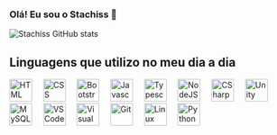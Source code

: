 ### Olá! Eu sou o Stachiss 👋

![Stachiss GitHub stats](https://github-readme-stats.vercel.app/api?username=Stachiss&show_icons=true&theme=tokyonight)

## Linguagens que utilizo no meu dia a dia

<div style="display: inline-block">
  
  <!-- HTML, CSS and JS related -->
  <img alt="HTML" width="40" src="https://seeklogo.com/images/H/html5-without-wordmark-color-logo-14D252D878-seeklogo.com.png"/>
  &nbsp &nbsp
  <img alt="CSS" width="40" src="https://seeklogo.com/images/C/css-3-logo-023C1A7171-seeklogo.com.png"/>
  &nbsp &nbsp
  <img alt="Bootstrap" width="40" src="https://seeklogo.com/images/B/bootstrap-logo-3C30FB2A16-seeklogo.com.png"/>
  &nbsp &nbsp
  
  <img alt="Javascript" width="40" src="https://seeklogo.com/images/J/javascript-js-logo-2949701702-seeklogo.com.png" />
  &nbsp &nbsp
  <img alt="Typescript" width="40" src="https://seeklogo.com/images/T/typescript-logo-B29A3F462D-seeklogo.com.png" />
  &nbsp &nbsp
  <img alt="NodeJS" width="40" src="https://seeklogo.com/images/N/nodejs-logo-54107C5EDD-seeklogo.com.png" />
  &nbsp &nbsp
  
  <!--- C# related --->
  <img alt="CSharp" width="40" src="https://seeklogo.com/images/C/c-sharp-c-logo-02F17714BA-seeklogo.com.png" />
  &nbsp &nbsp
  <img alt="Unity" width="40" src="https://logodix.com/logos/780601.png" />
  &nbsp &nbsp
  
  <img alt="MySQL" width="40" src="https://seeklogo.com/images/M/mysql-logo-B4943FE6DD-seeklogo.com.png" />
  &nbsp &nbsp
  
  <img alt="VSCode" width="40" src="https://seeklogo.com/images/V/visual-studio-code-logo-284BC24C39-seeklogo.com.png" />
  &nbsp &nbsp
  <img alt="Visual Studio" width="40" src="https://seeklogo.com/images/M/microsoft-visual-studio-logo-9E65CA55F8-seeklogo.com.png" />
  &nbsp &nbsp
  
  <img alt="Git" width="40" src="https://seeklogo.com/images/G/git-logo-CD8D6F1C09-seeklogo.com.png" />
  &nbsp &nbsp
  
  <img alt="Linux" width="40" src="https://seeklogo.com/images/L/Linux_Tux-logo-DA252F3C21-seeklogo.com.png" />
  &nbsp &nbsp
  
  <img alt="Python" width="40" src="https://seeklogo.com/images/P/python-logo-A32636CAA3-seeklogo.com.png" />
  &nbsp &nbsp
</div>

